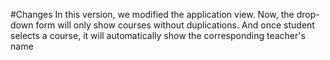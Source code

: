 #Changes 
In this version, we modified the application view. Now, the drop-down form will only show courses without duplications. And once student selects a course, it will automatically show the corresponding teacher's name
